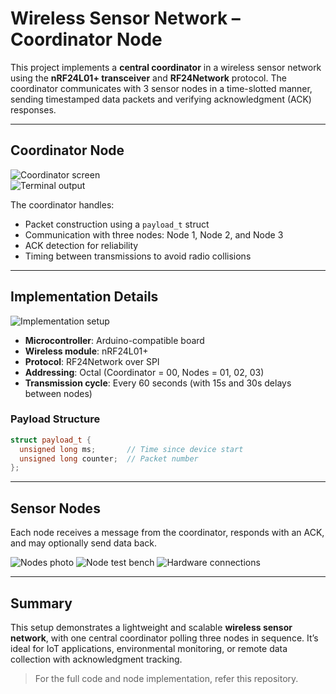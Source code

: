 # Wireless Sensor Network – Coordinator Node

This project implements a **central coordinator** in a wireless sensor network using the **nRF24L01+ transceiver** and **RF24Network** protocol. The coordinator communicates with 3 sensor nodes in a time-slotted manner, sending timestamped data packets and verifying acknowledgment (ACK) responses.

---

## Coordinator Node

![Coordinator screen](https://github.com/user-attachments/assets/d03092f7-ae4e-4cf6-b25d-fa78e4619d21)  
![Terminal output](https://github.com/user-attachments/assets/006f5a0d-9bb6-4556-809a-0f7a56659d9d)

The coordinator handles:
- Packet construction using a `payload_t` struct
- Communication with three nodes: Node 1, Node 2, and Node 3
- ACK detection for reliability
- Timing between transmissions to avoid radio collisions

---

## Implementation Details

![Implementation setup](https://github.com/user-attachments/assets/3844d466-7d21-435e-a950-f8582a2d172c)

- **Microcontroller**: Arduino-compatible board
- **Wireless module**: nRF24L01+
- **Protocol**: RF24Network over SPI
- **Addressing**: Octal (Coordinator = 00, Nodes = 01, 02, 03)
- **Transmission cycle**: Every 60 seconds (with 15s and 30s delays between nodes)

### Payload Structure

```cpp
struct payload_t {
  unsigned long ms;       // Time since device start
  unsigned long counter;  // Packet number
};
````

---

## Sensor Nodes

Each node receives a message from the coordinator, responds with an ACK, and may optionally send data back.

![Nodes photo](https://github.com/user-attachments/assets/78194b24-3ce8-4eb1-a2af-212b1c42f971)
![Node test bench](https://github.com/user-attachments/assets/33762e5a-b977-460e-8b43-50b9f62c6028)
![Hardware connections](https://github.com/user-attachments/assets/7057d9cc-c079-4b23-9def-77068e8033ba)

---

## Summary

This setup demonstrates a lightweight and scalable **wireless sensor network**, with one central coordinator polling three nodes in sequence. It’s ideal for IoT applications, environmental monitoring, or remote data collection with acknowledgment tracking.

> For the full code and node implementation, refer this repository.


